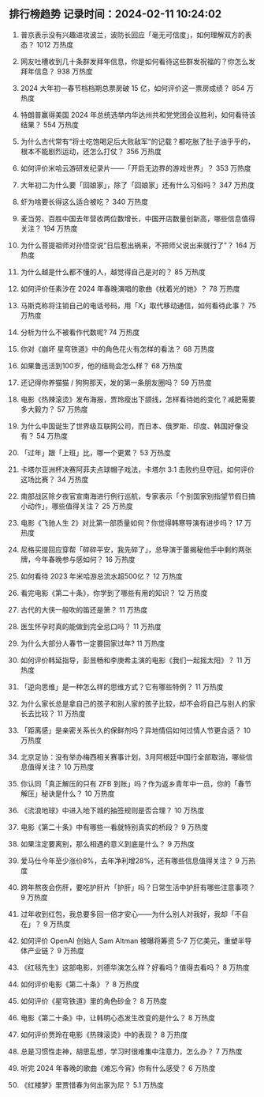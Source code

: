 
## 排行榜趋势 记录时间：2024-02-11 10:24:02
  
  1. 普京表示没有兴趣进攻波兰，波防长回应「毫无可信度」，如何理解双方的表态？ 1012 万热度
    
  2. 网友吐槽收到几十条群发拜年信息，你是如何看待这些群发祝福的？你怎么发拜年信息？ 938 万热度
    
  3. 2024 大年初一春节档档期总票房破 15 亿，如何评价这一票房成绩？ 854 万热度
    
  4. 特朗普赢得美国 2024 年总统选举内华达州共和党党团会议胜利，如何看待该结果？ 554 万热度
    
  5. 为什么古代常有“将士吃饱喝足后大败敌军”的记载？都吃胀了肚子油乎乎的，根本不能剧烈运动，还怎么打仗？ 356 万热度
    
  6. 如何评价米哈云游研发纪录片——「开启无边界的游戏世界」？ 353 万热度
    
  7. 大年初二为什么要「回娘家」，除了「回娘家」还有什么习俗吗？ 347 万热度
    
  8. 虾为啥要长得这么适合被吃？ 340 万热度
    
  9. 麦当劳、百胜中国去年营收两位数增长，中国开店数量创新高，哪些信息值得关注？ 194 万热度
    
  10. 为什么菩提祖师对孙悟空说“日后惹出祸来，不把师父说出来就行了”？ 164 万热度
    
  11. 为什么越是什么都不懂的人，越觉得自己是对的？ 85 万热度
    
  12. 如何评价任素汐在 2024 年春晚演唱的歌曲《枕着光的她》？ 78 万热度
    
  13. 马斯克称将注销自己的电话号码，用「X」取代移动通信，如何看待此事？ 75 万热度
    
  14. 分析为什么不被看作代数呢? 74 万热度
    
  15. 你对《崩坏 星穹铁道》中的角色花火有怎样的看法？ 68 万热度
    
  16. 如果鲁迅活到100岁，他的结局会怎么样？ 68 万热度
    
  17. 还记得你养猫猫 / 狗狗那天，发的第一条朋友圈吗？ 59 万热度
    
  18. 电影《热辣滚烫》发布海报，贾玲瘦出下颌线，怎样看待她的变化？减肥需要多大毅力？ 57 万热度
    
  19. 为什么中国诞生了世界级互联网公司，而日本、俄罗斯、印度、韩国好像没有？ 54 万热度
    
  20. 「过年」跟「上班」比，哪一个更累？ 53 万热度
    
  21. 卡塔尔亚洲杯决赛阿菲夫点球帽子戏法，卡塔尔 3:1 击败约旦夺冠，如何评价这场比赛？ 34 万热度
    
  22. 南部战区除夕夜官宣南海进行例行巡航，专家表示「个别国家别指望节假日搞小动作」，哪些值得关注？ 25 万热度
    
  23. 电影《飞驰人生 2》对比第一部质量如何？你觉得韩寒导演有进步吗？ 17 万热度
    
  24. 尼格买提回应穿帮「碎碎平安，我先碎了」，总导演于蕾揭秘他手中剩的两张牌，今年春晚参与感如何？ 16 万热度
    
  25. 如何看待 2023 年米哈游总流水超500亿？ 12 万热度
    
  26. 看完电影《第二十条》，你学到了哪些有用的知识？ 12 万热度
    
  27. 古代的大侠一般吹的笛还是箫？ 11 万热度
    
  28. 医生怀孕时真的能做到完全忌口吗？ 11 万热度
    
  29. 为什么大部分人春节一定要回家过年? 11 万热度
    
  30. 如何评价韩延指导，彭昱畅和李庚希主演的电影《我们一起摇太阳》？ 11 万热度
    
  31. 「逆向思维」是一种怎么样的思维方式？它有哪些特例？ 11 万热度
    
  32. 为什么家长总是拿自己的孩子和别人家的孩子比较，却不会将自己与别人的家长去比较？ 11 万热度
    
  33. 「距离感」是亲密关系长久的保鲜剂吗？异地情侣如何过情人节更合适？ 10 万热度
    
  34. 北京足协：没有举办梅西相关赛事计划，3月阿根廷中国行全部取消，哪些信息值得关注？ 10 万热度
    
  35. 你认同「真正解压的只有 ZFB 到账」吗？作为返乡青年中一员，你的「春节解压」秘诀是什么？ 10 万热度
    
  36. 《流浪地球》中进入地下城的抽签规则是否合理？ 10 万热度
    
  37. 电影《第二十条》中有哪些一看就特别真实的桥段？ 9 万热度
    
  38. 如果注定要离别，那么相遇的意义到底是什么？ 9 万热度
    
  39. 爱马仕今年至少涨价8%，去年净利增28%，还有哪些信息值得关注？ 9 万热度
    
  40. 跨年熬夜会伤肝，要吃护肝片「护肝」吗？日常生活中护肝有哪些注意事项？ 9 万热度
    
  41. 过年收到红包，我总要多回一倍才安心——为什么别人对我好，我却「不自在」？ 9 万热度
    
  42. 如何评价 OpenAI 创始人 Sam Altman 被曝将筹资 5-7 万亿美元，重塑半导体产业链？ 9 万热度
    
  43. 《红毯先生》这部电影，刘德华演怎么样？好看吗？值得去看吗？ 8 万热度
    
  44. 如何评价电影《第二十条》？ 8 万热度
    
  45. 如何评价《星穹铁道》里的角色砂金？ 8 万热度
    
  46. 电影《第二十条》中，让韩明心态发生改变的是什么？ 8 万热度
    
  47. 如何评价贾玲在电影《热辣滚烫》中的表现？ 8 万热度
    
  48. 总是习惯性走神，胡思乱想，学习时很难集中注意力，怎么办？ 7 万热度
    
  49. 听完 2024 年春晚的歌曲《难忘今宵》你有什么感受？ 6 万热度
    
  50. 《红楼梦》里贾惜春为何出家为尼？ 5.1 万热度
    